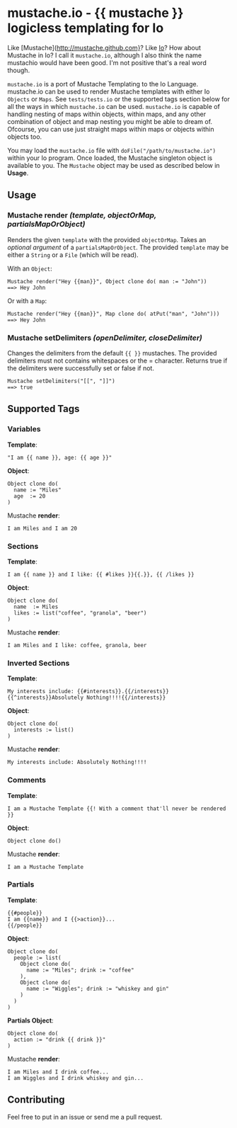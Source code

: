 mustache.io - {{ mustache }} logicless templating for Io
========================================================
Like [Mustache](http://mustache.github.com}? Like [Io](http://iolanguage.com)? How about Mustache in Io? I call it `mustache.io`, although I also think the name mustachio would have been good. I'm not positive that's a real word though.

`mustache.io` is a port of Mustache Templating to the Io Language. mustache.io can be used to render Mustache templates with either Io `Objects` or `Maps`. See `tests/tests.io` or the supported tags section below for all the ways in which `mustache.io` can be used. `mustache.io` is capable of handling nesting of maps within objects, within maps, and any other combination of object and map nesting you might be able to dream of. Ofcourse, you can use just straight maps within maps or objects within objects too.

You may load the `mustache.io` file with `doFile("/path/to/mustache.io")` within your Io program. Once loaded, the Mustache singleton object is available to you. The `Mustache` object may be used as described below in **Usage**.

Usage
-----
### Mustache **render** ***(template, objectOrMap, partialsMapOrObject)***
Renders the given `template` with the provided `objectOrMap`. Takes an *optional argument* of a `partialsMapOrObject`. The provided `template` may be either a `String` or a `File` (which will be read).

With an `Object`:
```
Mustache render("Hey {{man}}", Object clone do( man := "John"))
==> Hey John
```

Or with a `Map`:
```
Mustache render("Hey {{man}}", Map clone do( atPut("man", "John")))
==> Hey John
```

### Mustache **setDelimiters** ***(openDelimiter, closeDelimiter)***
Changes the delimiters from the default `{{ }}` mustaches. The provided delimiters must not contains whitespaces or the = character. Returns true if the delimiters were successfully set or false if not.

```
Mustache setDelimiters("[[", "]]")
==> true
```


Supported Tags
--------------
### Variables

**Template**:
```
"I am {{ name }}, age: {{ age }}"
```

**Object**:
```
Object clone do(
  name := "Miles"
  age  := 20 
)
```

Mustache **render**:
```
I am Miles and I am 20
```

### Sections

**Template**:
```
I am {{ name }} and I like: {{ #likes }}{{.}}, {{ /likes }}
```

**Object**:
```
Object clone do(
  name  := Miles
  likes := list("coffee", "granola", "beer")
)
```

Mustache **render**:
```
I am Miles and I like: coffee, granola, beer
```

### Inverted Sections

**Template**:
```
My interests include: {{#interests}}.{{/interests}}{{^interests}}Absolutely Nothing!!!!{{/interests}}
```

**Object**:
```
Object clone do(
  interests := list()
)
```

Mustache **render**:
```
My interests include: Absolutely Nothing!!!!
```

### Comments 

**Template**:
```
I am a Mustache Template {{! With a comment that'll never be rendered }}
```

**Object**:
```
Object clone do()
```

Mustache **render**:
```
I am a Mustache Template 
```

### Partials

**Template**:
```
{{#people}}
I am {{name}} and I {{>action}}...
{{/people}}
```

**Object**:
```
Object clone do(
  people := list(
    Object clone do(
      name := "Miles"; drink := "coffee"
    ),
    Object clone do(
      name := "Wiggles"; drink := "whiskey and gin"
    )
  )
)
```

**Partials Object**:
```
Object clone do(
  action := "drink {{ drink }}"  
)
```

Mustache **render**:
```
I am Miles and I drink coffee...
I am Wiggles and I drink whiskey and gin...
```

Contributing
------------
Feel free to put in an issue or send me a pull request.
